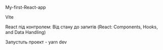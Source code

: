 My-first-React-app

Vite

React під контролем: Від стану до запитів (React: Components, Hooks, and Data Handling)

Запустuть проект -  yarn dev